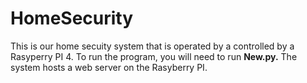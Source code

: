 # HomeSecurity
This is our home secuity system that is operated by a controlled by a Rasyperry PI 4. To run the program, you will need to run **New.py.** The system hosts a web server on the Rasyberry PI.
